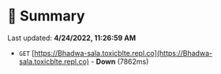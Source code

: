 # 📖 Summary
Last updated: **4/24/2022, 11:26:59 AM**

- `GET` [https://Bhadwa-sala.toxicblte.repl.co](https://Bhadwa-sala.toxicblte.repl.co) - **Down** (7862ms)
